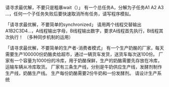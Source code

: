 请寻求最优解，不要只是粗暴wait（）」
有一个总任务A，分解为子任务A1 A2 A3 ...，任何一个子任务失败后要快速取消所有任务，请写程序模拟。


「请寻求最优解，不要简单的synchronized」
请用两个线程交替输出A1B2C3D4...，A线程输出字母，B线程输出数字，要求A线程首先执行，B线程其次执行！
（多种同步机制的运用）



「请寻求最优解，不要简单的生产者-消费者模式」
有一个生产奶酪的厂家，每天需要生产100000份奶酪卖给超市，通过一辆货车发货，送货车每次送100份。
厂家有一个容量为1000份的冷库，用于奶酪保鲜，生产的奶酪需要先存放在冷库，运输车辆从冷库取货。
厂家有三条生产线，分别是牛奶供应生产线，发酵剂制作生产线，奶酪生产线。
生产每份奶酪需要2份牛奶和一份发酵剂。
请设计生产系统